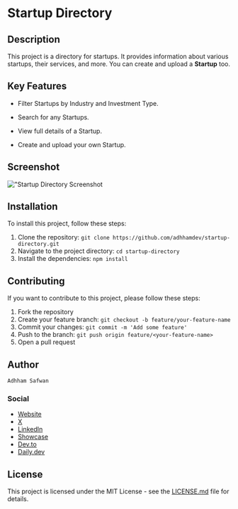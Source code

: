 # Startup Directory

## Description

This project is a directory for startups. It provides information about various startups, their services, and more. You can create and upload a **Startup** too.

## Key Features

 * Filter Startups by Industry and Investment Type.

 * Search for any Startups.

 * View full details of a Startup.

 * Create and upload your own Startup.

## Screenshot
!["Startup Directory Screenshot](link "Startup Directory Screenshot")


## Installation

To install this project, follow these steps:

1. Clone the repository: `git clone https://github.com/adhhamdev/startup-directory.git`
2. Navigate to the project directory: `cd startup-directory`
3. Install the dependencies: `npm install`

## Contributing

If you want to contribute to this project, please follow these steps:

1. Fork the repository
2. Create your feature branch: `git checkout -b feature/your-feature-name`
3. Commit your changes: `git commit -m 'Add some feature'`
4. Push to the branch: `git push origin feature/<your-feature-name>`
5. Open a pull request

## Author
    Adhham Safwan

### Social
* [Website]()
* [X]()
* [LinkedIn]()
* [Showcase]()
* [Dev.to]()
* [Daily.dev]()  

## License

This project is licensed under the MIT License - see the [LICENSE.md](LICENSE.md) file for details.